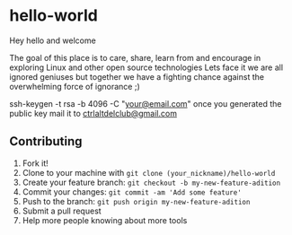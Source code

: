 # hello-world
Hey hello and welcome

The goal of this place is to care, share, learn from and encourage in exploring Linux and other open source technologies
Lets face it we are all ignored geniuses but together we have a fighting chance against the overwhelming force of ignorance ;)

ssh-keygen -t rsa -b 4096 -C "your@email.com"
once you generated the public key mail it to ctrlaltdelclub@gmail.com


## Contributing

1. Fork it!
2. Clone to your machine with `git clone (your_nickname)/hello-world`
3. Create your feature branch: `git checkout -b my-new-feature-adition`
4. Commit your changes: `git commit -am 'Add some feature'`
5. Push to the branch: `git push origin my-new-feature-adition`
6. Submit a pull request
7. Help more people knowing about more tools
